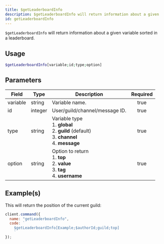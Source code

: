 ```yaml
---
title: $getLeaderboardInfo
description: $getLeaderboardInfo will return information about a given variable sorted in a leaderboard.
id: getLeaderboardInfo
---
```


`$getLeaderboardInfo` will return information about a given variable sorted in a leaderboard.

## Usage

```php
$getLeaderboardInfo[variable;id;type;option]
```

## Parameters

| Field    | Type    | Description                                                                                                  | Required |
| -------- | ------- | ------------------------------------------------------------------------------------------------------------ | :------: |
| variable | string  | Variable name.                                                                                               |   true   |
| id       | integer | User/guild/channel/message ID.                                                                               |   true   |
| type     | string  | Variable type <br /> 1. **global** <br /> 2. **guild** (default) <br /> 3. **channel** <br /> 4. **message** |   true   |
| option   | string  | Option to return <br /> 1. **top** <br /> 2. **value** <br /> 3. **tag** <br /> 4. **username**              |   true   |

## Example(s)

This will return the position of the current guild:

```javascript
client.command({
  name: "getLeaderboardInfo",
  code: `
    $getLeaderboardInfo[Example;$authorId;guild;top]
    `
});
```
